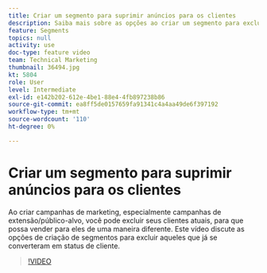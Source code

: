 ```yaml
---
title: Criar um segmento para suprimir anúncios para os clientes
description: Saiba mais sobre as opções ao criar um segmento para excluir clientes que já se converteram em status de cliente. Ao criar campanhas de marketing, especialmente campanhas de extensão e extensão de público-alvo, você pode excluir seus clientes atuais, para que possa vender para eles de uma maneira diferente.
feature: Segments
topics: null
activity: use
doc-type: feature video
team: Technical Marketing
thumbnail: 36494.jpg
kt: 5804
role: User
level: Intermediate
exl-id: e142b202-612e-4be1-88e4-4fb897238b86
source-git-commit: ea8ff5de0157659fa91341c4a4aa49de6f397192
workflow-type: tm+mt
source-wordcount: '110'
ht-degree: 0%

---
```


# Criar um segmento para suprimir anúncios para os clientes

Ao criar campanhas de marketing, especialmente campanhas de extensão/público-alvo, você pode excluir seus clientes atuais, para que possa vender para eles de uma maneira diferente. Este vídeo discute as opções de criação de segmentos para excluir aqueles que já se converteram em status de cliente.

>[!VIDEO](https://video.tv.adobe.com/v/36494/?quality=12&learn=on)
